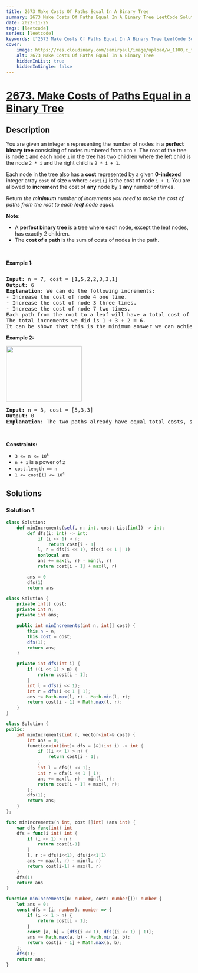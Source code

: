 ```yaml
---
title: 2673 Make Costs Of Paths Equal In A Binary Tree
summary: 2673 Make Costs Of Paths Equal In A Binary Tree LeetCode Solution Explained
date: 2022-11-25
tags: [leetcode]
series: [leetcode]
keywords: ["2673 Make Costs Of Paths Equal In A Binary Tree LeetCode Solution Explained in all languages", "2673 Make Costs Of Paths Equal In A Binary Tree", "LeetCode", "leetcode solution in Python3 C++ Java Go PHP Ruby Swift TypeScript Rust C# JavaScript C", "GeeksforGeeks", "InterviewBit", "Coding Ninjas", "HackerRank", "HackerEarth", "CodeChef", "TopCoder", "AlgoExpert", "freeCodeCamp", "Codeforces", "GitHub", "AtCoder", "Samir Paul"]
cover:
    image: https://res.cloudinary.com/samirpaul/image/upload/w_1100,c_fit,co_rgb:FFFFFF,l_text:Arial_75_bold:2673 Make Costs Of Paths Equal In A Binary Tree - Solution Explained/problem-solving.webp
    alt: 2673 Make Costs Of Paths Equal In A Binary Tree
    hiddenInList: true
    hiddenInSingle: false
---
```



# [2673. Make Costs of Paths Equal in a Binary Tree](https://leetcode.com/problems/make-costs-of-paths-equal-in-a-binary-tree)


## Description

<p>You are given an integer <code>n</code> representing the number of nodes in a <strong>perfect binary tree</strong> consisting of nodes numbered from <code>1</code> to <code>n</code>. The root of the tree is node <code>1</code> and each node <code>i</code> in the tree has two children where the left child is the node <code>2 * i</code> and the right child is <code>2 * i + 1</code>.</p>

<p>Each node in the tree also has a <strong>cost</strong> represented by a given <strong>0-indexed</strong> integer array <code>cost</code> of size <code>n</code> where <code>cost[i]</code> is the cost of node <code>i + 1</code>. You are allowed to <strong>increment</strong> the cost of <strong>any</strong> node by <code>1</code> <strong>any</strong> number of times.</p>

<p>Return <em>the <strong>minimum</strong> number of increments you need to make the cost of paths from the root to each <strong>leaf</strong> node equal</em>.</p>

<p><strong>Note</strong>:</p>

<ul>
	<li>A <strong>perfect binary tree </strong>is a tree where each node, except the leaf nodes, has exactly 2 children.</li>
	<li>The <strong>cost of a path</strong> is the sum of costs of nodes in the path.</li>
</ul>

<p>&nbsp;</p>
<p><strong class="example">Example 1:</strong></p>
<img alt="" src="https://spcdn.pages.dev/leetcode/problems/2673.Make%20Costs%20of%20Paths%20Equal%20in%20a%20Binary%20Tree/images/binaryytreeedrawio-4.png" />
<pre>
<strong>Input:</strong> n = 7, cost = [1,5,2,2,3,3,1]
<strong>Output:</strong> 6
<strong>Explanation:</strong> We can do the following increments:
- Increase the cost of node 4 one time.
- Increase the cost of node 3 three times.
- Increase the cost of node 7 two times.
Each path from the root to a leaf will have a total cost of 9.
The total increments we did is 1 + 3 + 2 = 6.
It can be shown that this is the minimum answer we can achieve.
</pre>

<p><strong class="example">Example 2:</strong></p>
<img alt="" src="https://spcdn.pages.dev/leetcode/problems/2673.Make%20Costs%20of%20Paths%20Equal%20in%20a%20Binary%20Tree/images/binaryytreee2drawio.png" style="width: 205px; height: 151px;" />
<pre>
<strong>Input:</strong> n = 3, cost = [5,3,3]
<strong>Output:</strong> 0
<strong>Explanation:</strong> The two paths already have equal total costs, so no increments are needed.
</pre>

<p>&nbsp;</p>
<p><strong>Constraints:</strong></p>

<ul>
	<li><code>3 &lt;= n &lt;= 10<sup>5</sup></code></li>
	<li><code>n + 1</code> is a power of <code>2</code></li>
	<li><code>cost.length == n</code></li>
	<li><code>1 &lt;= cost[i] &lt;= 10<sup>4</sup></code></li>
</ul>

## Solutions

### Solution 1

<!-- tabs:start -->

```python
class Solution:
    def minIncrements(self, n: int, cost: List[int]) -> int:
        def dfs(i: int) -> int:
            if (i << 1) > n:
                return cost[i - 1]
            l, r = dfs(i << 1), dfs(i << 1 | 1)
            nonlocal ans
            ans += max(l, r) - min(l, r)
            return cost[i - 1] + max(l, r)

        ans = 0
        dfs(1)
        return ans
```

```java
class Solution {
    private int[] cost;
    private int n;
    private int ans;

    public int minIncrements(int n, int[] cost) {
        this.n = n;
        this.cost = cost;
        dfs(1);
        return ans;
    }

    private int dfs(int i) {
        if ((i << 1) > n) {
            return cost[i - 1];
        }
        int l = dfs(i << 1);
        int r = dfs(i << 1 | 1);
        ans += Math.max(l, r) - Math.min(l, r);
        return cost[i - 1] + Math.max(l, r);
    }
}
```

```cpp
class Solution {
public:
    int minIncrements(int n, vector<int>& cost) {
        int ans = 0;
        function<int(int)> dfs = [&](int i) -> int {
            if ((i << 1) > n) {
                return cost[i - 1];
            }
            int l = dfs(i << 1);
            int r = dfs(i << 1 | 1);
            ans += max(l, r) - min(l, r);
            return cost[i - 1] + max(l, r);
        };
        dfs(1);
        return ans;
    }
};
```

```go
func minIncrements(n int, cost []int) (ans int) {
	var dfs func(int) int
	dfs = func(i int) int {
		if (i << 1) > n {
			return cost[i-1]
		}
		l, r := dfs(i<<1), dfs(i<<1|1)
		ans += max(l, r) - min(l, r)
		return cost[i-1] + max(l, r)
	}
	dfs(1)
	return ans
}
```

```ts
function minIncrements(n: number, cost: number[]): number {
    let ans = 0;
    const dfs = (i: number): number => {
        if (i << 1 > n) {
            return cost[i - 1];
        }
        const [a, b] = [dfs(i << 1), dfs((i << 1) | 1)];
        ans += Math.max(a, b) - Math.min(a, b);
        return cost[i - 1] + Math.max(a, b);
    };
    dfs(1);
    return ans;
}
```

<!-- tabs:end -->

<!-- end -->
